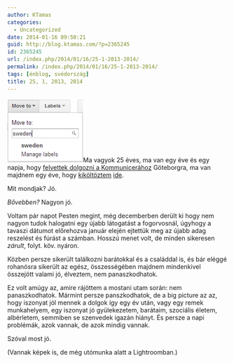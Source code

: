 ```yaml
---
author: KTamas
categories:
  - Uncategorized
date: 2014-01-16 09:50:21
guid: http://blog.ktamas.com/?p=2365245
id: 2365245
url: /index.php/2014/01/16/25-1-2013-2014/
permalink: /index.php/2014/01/16/25-1-2013-2014/
tags: [énblog, svédország]
title: 25, 1, 2013, 2014
---
```


[<img class="alignleft size-full wp-image-2365261" alt="move" src="/wp-content/uploads/2014/01/move.png" width="173" height="145" />](/wp-content/uploads/2014/01/move.png)Ma vagyok 25 éves, ma van egy éve és egy napja, hogy [felvettek dolgozni a Kommunicerához](http://blog.ktamas.com/index.php/2013/01/15/ktamas-svedorszagba-megy-1-resz/ "KTamas Svédországba megy, -1. rész") Göteborgra, ma van majdnem egy éve, hogy [kiköltöztem](http://blog.ktamas.com/index.php/2013/01/28/ktamas-svedorszagba-megy-es-koltozik/ "KTamas Svédországba megy, és költözik") [ide](http://blog.ktamas.com/index.php/2013/01/29/ktamas-svedorszagba-megy-elso-resz-es-elso-nap/ "KTamas Svédországba megy, első rész és első nap").

Mit mondjak? Jó.

_Bővebben?_ Nagyon jó.

Voltam pár napot Pesten megint, még decemberben derült ki hogy nem nagyon tudok halogatni egy újabb látogatást a fogorvosnál, úgyhogy a tavaszi dátumot előrehozva január elején ejtettük meg az újabb adag reszelést és fúrást a számban. Hosszú menet volt, de minden sikeresen _zárult_, folyt. köv. nyáron.

Közben persze sikerült találkozni barátokkal és a családdal is, és bár eléggé rohanósra sikerült az egész, összességében majdnem mindenkivel összejött valami jó, élveztem, nem panaszkodhatok.

Ez volt amúgy az, amire rájöttem a mostani utam során: nem panaszkodhatok. Mármint persze panszkodhatok, de a big picture az az, hogy iszonyat jól mennek a dolgok így egy év után, vagy egy remek munkahelyem, egy iszonyat jó gyülekezetem, barátaim, szociális életem, albérletem, semmiben se szenvedek igazán hiányt. És persze a napi problémák, azok vannak, de azok mindig vannak.

Szóval most jó.

(Vannak képek is, de még utómunka alatt a Lightroomban.)
